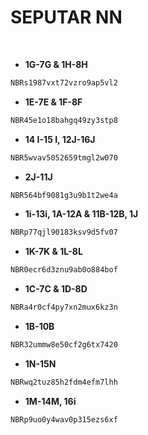 # SEPUTAR NN

<br>

- **1G-7G & 1H-8H**
```bash
NBRs1987vxt72vzro9ap5vl2
```
- **1E-7E & 1F-8F**
```sh
NBR45e1o18bahgq49zy3stp8
```
- **14 I-15 I, 12J-16J**
```bash
NBR5wvav5052659tmgl2w070
```
- **2J-11J**
```sh
NBR564bf9081g3u9b1t2we4a
```
- **1i-13i, 1A-12A & 11B-12B, 1J**
```bash
NBRp77qjl90183ksv9d5fv07
```
- **1K-7K & 1L-8L**
```sh
NBR0ecr6d3znu9ab0o884bof
```
- **1C-7C & 1D-8D**
```bash
NBRa4r0cf4py7xn2mux6kz3n
```
- **1B-10B**
```sh
NBR32ummw8e50cf2g6tx7420
```
- **1N-15N**
```bash
NBRwq2tuz85h2fdm4efm7lhh
```
- **1M-14M, 16i**
```sh
NBRp9uo0y4wav0p315ezs6xf
```
<br>
